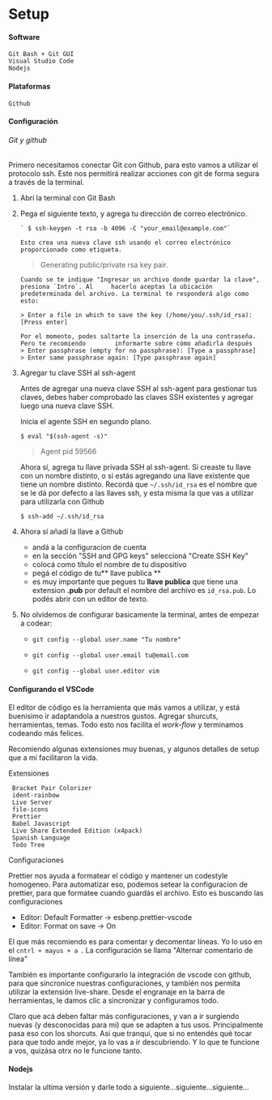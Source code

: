 # Setup

#### Software

    Git Bash + Git GUI
    Visual Studio Code
    Nodejs

#### Plataformas

    Github

#### Configuración

###### Git y github

Primero necesitamos conectar Git con Github, para esto vamos a utilizar el protocolo ssh.
Este nos permitirá realizar acciones con git de forma segura a través de la terminal.

1.  Abrí la terminal con Git Bash

2.  Pega el siguiente texto, y agrega tu dirección de correo electrónico.

        ` $ ssh-keygen -t rsa -b 4096 -C "your_email@example.com"`

        Esto crea una nueva clave ssh usando el correo electrónico proporcionado como etiqueta.

    > Generating public/private rsa key pair.

        Cuando se te indique "Ingresar un archivo donde guardar la clave", presiona `Intro`. Al 	hacerlo aceptas la ubicación predeterminada del archivo. La terminal te responderá algo como esto:

        > Enter a file in which to save the key (/home/you/.ssh/id_rsa): [Press enter]

        Por el momento, podes saltarte la inserción de la una contraseña. Pero te recomiendo 		informarte sobre cómo añadirla después
        > Enter passphrase (empty for no passphrase): [Type a passphrase]
        > Enter same passphrase again: [Type passphrase again]

3.  Agregar tu clave SSH al ssh-agent

    Antes de agregar una nueva clave SSH al ssh-agent para gestionar tus claves, debes haber comprobado las claves SSH existentes y agregar luego una nueva clave SSH.

    Inicia el agente SSH en segundo plano.

    `$ eval "$(ssh-agent -s)"`

    > Agent pid 59566

    Ahora sí, agrega tu llave privada SSH al ssh-agent. Si creaste tu llave con un nombre distinto, o si estás agregando una llave existente que tiene un nombre distinto. Recordá que `~/.ssh/id_rsa` es el nombre que se le dá por defecto a las llaves ssh, y esta misma la que vas a utilizar para utilizarla con Github

    `$ ssh-add ~/.ssh/id_rsa`

4.  Ahora sí añadí la llave a Github

    - andá a la configuracion de cuenta
    - en la sección "SSH and GPG keys" seleccioná "Create SSH Key"
    - colocá como título el nombre de tu dispositivo
    - pegá el código de tu** llave publica **
    - es muy importante que pegues tu **llave publica** que tiene una extension **.pub** por default el nombre del archivo es `id_rsa.pub`. Lo podés abrir con un editor de texto.

5.  No olvidemos de configurar basicamente la terminal, antes de empezar a codear:

    - `git config --global user.name "Tu nombre"`

    - `git config --global user.email tu@email.com`

    - `git config --global user.editor vim`

#### Configurando el VSCode

El editor de código es la herramienta que más vamos a utilizar, y está buenisimo ir adaptandola a nuestros gustos.
Agregar shurcuts, herramientas, temas. Todo esto nos facilita el _work-flow_ y terminamos codeando más felices.

Recomiendo algunas extensiones muy buenas, y algunos detalles de setup que a mí facilitaron la vida.

Extensiones

     Bracket Pair Colorizer
     ident-rainbow
     Live Server
     file-icons
     Prettier
     Babel Javascript
     Live Share Extended Edition (x4pack)
     Spanish Language
     Todo Tree

Configuraciones

Prettier nos ayuda a formatear el código y mantener un codestyle homogeneo.
Para automatizar eso, podemos setear la configuracion de prettier, para que formatee cuando guardás el archivo.
Esto es buscando las configuraciones

- Editor: Default Formatter -> esbenp.prettier-vscode
- Editor: Format on save -> On

El que más recomiendo es para comentar y decomentar líneas.
Yo lo uso en el `cntrl + mayus + a `.
La configuración se llama "Alternar comentario de línea"

También es importante configurarlo la integración de vscode con github, para que sincronice nuestras configuraciones, y también nos permita utilizar la extensión live-share.
Desde el engranaje en la barra de herramientas, le damos clic a sincronizar y configuramos todo.

Claro que acá deben faltar más configuraciones, y van a ir surgiendo nuevas (y desconocidas para mi) que se adapten a tus usos. Principalmente pasa eso con los shorcuts. Asi que tranqui, que si no entendés qué tocar para que todo ande mejor, ya lo vas a ir descubriendo. Y lo que te funcione a vos, quizása otrx no le funcione tanto.

#### Nodejs

Instalar la ultima versión y darle todo a siguiente...siguiente...siguiente...
